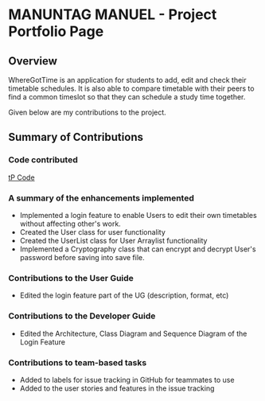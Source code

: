 # MANUNTAG MANUEL - Project Portfolio Page

## Overview
WhereGotTime is an application for students to add, edit and check their timetable schedules.
It is also able to compare timetable with their peers to find a common timeslot 
so that they can schedule a study time together.

Given below are my contributions to the project.

## Summary of Contributions
### Code contributed
[tP Code](https://nus-cs2113-ay2021s1.github.io/tp-dashboard/#breakdown=true&search=manuelmanuntag96&sort=groupTitle&sortWithin=title&since=2020-09-27&timeframe=commit&mergegroup=&groupSelect=groupByRepos&checkedFileTypes=docs~functional-code~test-code~other)

### A summary of the enhancements implemented
- Implemented a login feature to enable Users to edit their own timetables without affecting other's work.
- Created the User class for user functionality
- Created the UserList class for User Arraylist functionality
- Implemented a Cryptography class that can encrypt and decrypt User's password before saving into save file.

### Contributions to the User Guide
- Edited the login feature part of the UG (description, format, etc)

### Contributions to the Developer Guide 
- Edited the Architecture, Class Diagram and Sequence Diagram of the Login Feature

### Contributions to team-based tasks
 - Added to labels for issue tracking in GitHub for teammates to use
 - Added to the user stories and features in the issue tracking
